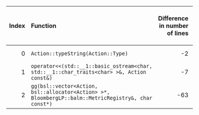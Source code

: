 |   Index | Function                                                                                             |   Difference in number of lines |   Function size difference in bytes | Disassembly                                                             |   Number of lines in `assume` build |   Number of bytes in `assume` build |   Number of lines in `none` build |   Number of bytes in `none` build |
|--------:|:-----------------------------------------------------------------------------------------------------|--------------------------------:|------------------------------------:|:------------------------------------------------------------------------|------------------------------------:|------------------------------------:|----------------------------------:|----------------------------------:|
|       0 | `Action::typeString(Action::Type)`                                                                   |                              -2 |                                   0 | [Assumed](0.assume.s.txt), [Ignored](0.none.s.txt), [Diff](0.diff.html) |                                  32 |                             4220144 |                                32 |                           4220176 |
|       1 | `operator<<(std::__1::basic_ostream<char, std::__1::char_traits<char> >&, Action const&)`            |                              -7 |                                 -32 | [Assumed](1.assume.s.txt), [Ignored](1.none.s.txt), [Diff](1.diff.html) |                                 192 |                             4219952 |                               224 |                           4219952 |
|       2 | `gg(bsl::vector<Action, bsl::allocator<Action> >*, BloombergLP::balm::MetricRegistry&, char const*)` |                             -63 |                                -256 | [Assumed](2.assume.s.txt), [Ignored](2.none.s.txt), [Diff](2.diff.html) |                                 592 |                             4227472 |                               848 |                           4227504 |